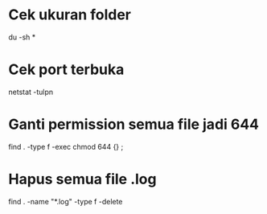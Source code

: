 # Cek ukuran folder
du -sh *

# Cek port terbuka
netstat -tulpn

# Ganti permission semua file jadi 644
find . -type f -exec chmod 644 {} \;

# Hapus semua file .log
find . -name "*.log" -type f -delete
